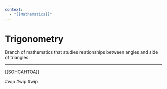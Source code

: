 ```yaml
---
context:
  - "[[Mathematics]]"
---
```


# Trigonometry

Branch of mathematics that studies relationships between angles and side of triangles.

---

[[SOHCAHTOA]]

#wip
#wip
#wip
